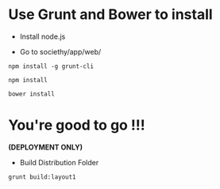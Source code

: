 Use Grunt and Bower to install
==============================

* Install node.js

* Go to societhy/app/web/

`npm install -g grunt-cli`

`npm install`

`bower install`

# You're good to go !!!

**(DEPLOYMENT ONLY)**

* Build Distribution Folder

`grunt build:layout1`
